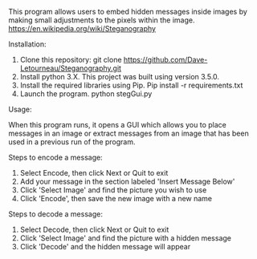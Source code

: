 
This program allows users to embed hidden messages inside images by making small adjustments to the pixels within the image.
https://en.wikipedia.org/wiki/Steganography

Installation:

1. Clone this repository: git clone https://github.com/Dave-Letourneau/Steganography.git
2. Install python 3.X. This project was built using version 3.5.0.
3. Install the required libraries using Pip. Pip install -r requirements.txt
4. Launch the program. python stegGui.py

Usage: 

When this program runs, it opens a GUI which allows you to place messages in an image or extract messages
from an image that has been used in a previous run of the program.

Steps to encode a message:
1. Select Encode, then click Next or Quit to exit
2. Add your message in the section labeled 'Insert Message Below'
3. Click 'Select Image' and find the picture you wish to use
4. Click 'Encode', then save the new image with a new name

Steps to decode a message:
1. Select Decode, then click Next or Quit to exit
2. Click 'Select Image' and find the picture with a hidden message
3. Click 'Decode' and the hidden message will appear

